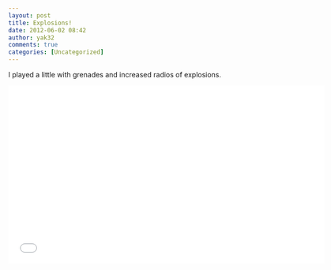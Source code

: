 ```yaml
---
layout: post
title: Explosions!
date: 2012-06-02 08:42
author: yak32
comments: true
categories: [Uncategorized]
---
```

I played a little with grenades and increased radios of explosions.
<div class="videoWrapper"><iframe width="640" height="360" src="//www.youtube.com/embed/hwmJXeCAp_4" frameborder="0" allowfullscreen></iframe></div>
